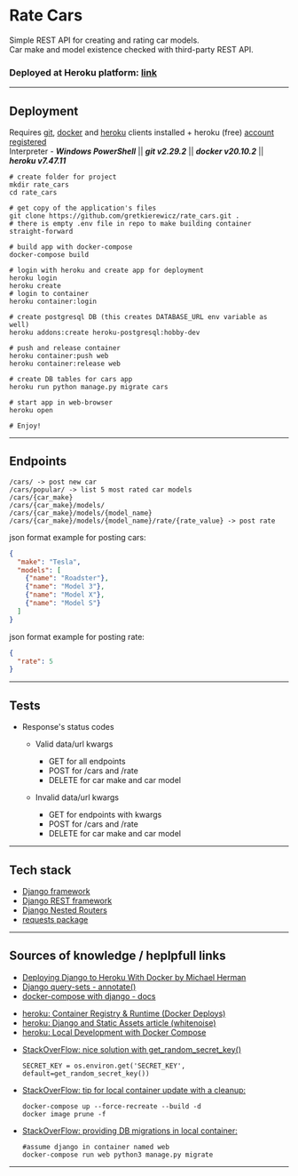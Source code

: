 # Rate Cars

Simple REST API for creating and rating car models.\
Car make and model existence checked with third-party REST API.

### Deployed at Heroku platform: [link](https://tranquil-caverns-25726.herokuapp.com/)

---

## Deployment

Requires 
[git](https://git-scm.com/downloads),
[docker](https://docs.docker.com/compose/install/) and
[heroku](https://devcenter.heroku.com/articles/heroku-cli) clients installed +
heroku (free) [account registered](https://signup.heroku.com)\
Interpreter - _**Windows PowerShell**_ || _**git v2.29.2**_ || _**docker v20.10.2**_ || _**heroku v7.47.11**_

```shell
# create folder for project
mkdir rate_cars
cd rate_cars

# get copy of the application's files
git clone https://github.com/gretkierewicz/rate_cars.git .
# there is empty .env file in repo to make building container straight-forward

# build app with docker-compose
docker-compose build

# login with heroku and create app for deployment
heroku login
heroku create
# login to container
heroku container:login

# create postgresql DB (this creates DATABASE_URL env variable as well)
heroku addons:create heroku-postgresql:hobby-dev

# push and release container
heroku container:push web
heroku container:release web

# create DB tables for cars app
heroku run python manage.py migrate cars

# start app in web-browser
heroku open

# Enjoy!
```
---

## Endpoints

```
/cars/ -> post new car
/cars/popular/ -> list 5 most rated car models
/cars/{car_make}
/cars/{car_make}/models/
/cars/{car_make}/models/{model_name}
/cars/{car_make}/models/{model_name}/rate/{rate_value} -> post rate
```
json format example for posting cars:
```json
{
  "make": "Tesla",
  "models": [
    {"name": "Roadster"},
    {"name": "Model 3"},
    {"name": "Model X"},
    {"name": "Model S"}
  ]
}
```
json format example for posting rate:
```json
{
  "rate": 5
}
```

---

## Tests

* Response's status codes

  * Valid data/url kwargs
    * GET for all endpoints
    * POST for /cars and /rate
    * DELETE for car make and car model
    
  * Invalid data/url kwargs
    * GET for endpoints with kwargs
    * POST for /cars and /rate
    * DELETE for car make and car model

---

## Tech stack

* [Django framework](https://www.djangoproject.com)
* [Django REST framework](https://www.django-rest-framework.org)
* [Django Nested Routers](https://github.com/alanjds/drf-nested-routers)
* [requests package](https://pypi.org/project/requests/)

---

## Sources of knowledge / heplpfull links

* [Deploying Django to Heroku With Docker by Michael Herman](https://testdriven.io/blog/deploying-django-to-heroku-with-docker/)
* [Django query-sets - annotate()](https://docs.djangoproject.com/en/3.1/ref/models/querysets/#annotate)
* [docker-compose with django - docs](https://docs.docker.com/compose/django/)


- [heroku: Container Registry & Runtime (Docker Deploys)](https://devcenter.heroku.com/articles/container-registry-and-runtime)
- [heroku: Django and Static Assets article (whitenoise)](https://devcenter.heroku.com/articles/django-assets)
- [heroku: Local Development with Docker Compose](https://devcenter.heroku.com/articles/local-development-with-docker-compose)


* [StackOverFlow: nice solution with get_random_secret_key()](https://stackoverflow.com/questions/59719175/where-to-run-collectstatic-when-deploying-django-app-to-heroku-using-docker)
    ```shell
    SECRET_KEY = os.environ.get('SECRET_KEY', default=get_random_secret_key())
    ```
* [StackOverFlow: tip for local container update with a cleanup:](https://stackoverflow.com/questions/49316462/how-to-update-existing-images-with-docker-compose)
    ```shell
    docker-compose up --force-recreate --build -d
    docker image prune -f
    ```
* [StackOverFlow: providing DB migrations in local container:](https://stackoverflow.com/questions/33992867/how-do-you-perform-django-database-migrations-when-using-docker-compose)
    ```shell
    #assume django in container named web
    docker-compose run web python3 manage.py migrate
    ```

---
